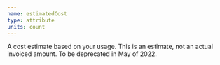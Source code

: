 ```yaml
---
name: estimatedCost
type: attribute
units: count
---
```


A cost estimate based on your usage. This is an estimate, not an actual invoiced amount. To be deprecated in May of 2022. 